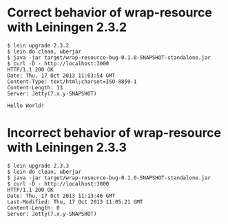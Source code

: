# Correct behavior of wrap-resource with Leiningen 2.3.2

    $ lein upgrade 2.3.2
    $ lein do clean, uberjar
    $ java -jar target/wrap-resource-bug-0.1.0-SNAPSHOT-standalone.jar
    $ curl -D - http://localhost:3000
    HTTP/1.1 200 OK
    Date: Thu, 17 Oct 2013 11:03:54 GMT
    Content-Type: text/html;charset=ISO-8859-1
    Content-Length: 13
    Server: Jetty(7.x.y-SNAPSHOT)
    
    Hello World!

# Incorrect behavior of wrap-resource with Leiningen 2.3.3

    $ lein upgrade 2.3.3
    $ lein do clean, uberjar
    $ java -jar target/wrap-resource-bug-0.1.0-SNAPSHOT-standalone.jar
    $ curl -D - http://localhost:3000
    HTTP/1.1 200 OK
    Date: Thu, 17 Oct 2013 11:13:46 GMT
    Last-Modified: Thu, 17 Oct 2013 11:05:21 GMT
    Content-Length: 0
    Server: Jetty(7.x.y-SNAPSHOT)
    
